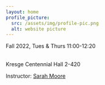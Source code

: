 ```yaml
---
layout: home
profile_picture:
  src: /assets/img/profile-pic.png
  alt: website picture
---
```


<c>
Fall 2022, Tues & Thurs 11:00-12:20 
  
<br> Kresge Centennial Hall 2-420 
</c>

<p>
Instructor: <a href="mailto:sarahmoore2022@u.northwestern.edu"> Sarah Moore </a>
</p>
